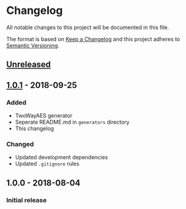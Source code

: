 # Changelog
All notable changes to this project will be documented in this file.

The format is based on [Keep a Changelog](http://keepachangelog.com/en/1.0.0/)
and this project adheres to [Semantic Versioning](http://semver.org/spec/v2.0.0.html).

## [Unreleased](https://github.com/CytoDev/FrequencyCalculator/compare/master...dev)

## [1.0.1] - 2018-09-25
### Added
 - TwoWayAES generator
 - Seperate README.md in `generators` directory
 - This changelog

### Changed
 - Updated development dependencies
 - Updated `.gitignore` rules

## 1.0.0 - 2018-08-04
### Initial release

[1.0.1]: https://github.com/CytoDev/CryptLib-PHP/compare/v1.0.0...v1.0.1

<!-- Order of listing changes:
### Added
### Changed
### Deprecated
### Removed
### Fixed
### Security
-->